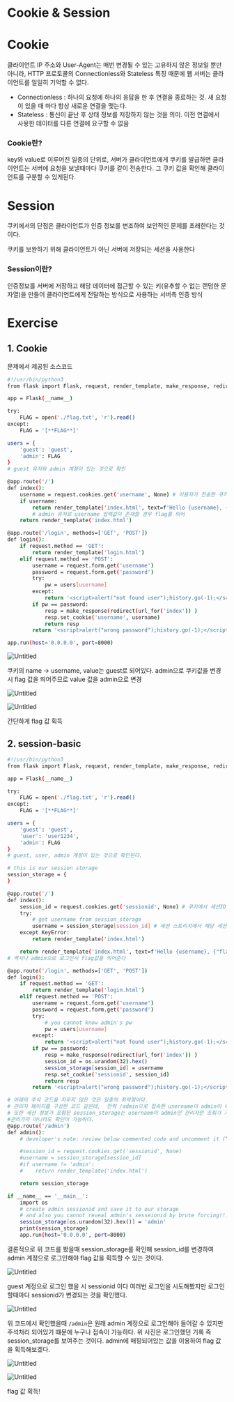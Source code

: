 # Cookie & Session

# Cookie

클라이언트 IP 주소와  User-Agent는 매번 변경될 수 있는 고유하지 않은 정보일 뿐만 아니라, HTTP 프로토콜의 Connectionless와 Stateless 특징 때문에 웹 서버는 클라이언트를 일일히 기억할 수 없다.

- Connectionless : 하나의 요청에 하나의 응답을 한 후 연결을 종료하는 것. 새 요청이 있을 때 마다 항상 새로운 연결을 맺는다.
- Stateless : 통신이 끝난 후 상태 정보를 저장하지 않는 것을 의미. 이전 연결에서 사용한 데이터를 다른 연결에 요구할 수 없음

### Cookie란?

key와 value로 이루어진 일종의 단위로, 서버가 클라이언트에게 쿠키를 발급하면 클라이언트는 서버에 요청을 보낼때마다 쿠키를 같이 전송한다. 그 쿠키 값을 확인해 클라이언트를 구분할 수 있게된다.

# Session

쿠키에서의 단점은 클라이언트가 인증 정보를 변조하여 보안적인 문제를 초래한다는 것이다.

쿠키를 보완하기 위해 클라이언트가 아닌 서버에 저장되는 세션을 사용한다

### Session이란?

인증정보를 서버에 저장하고 해당 데이터에 접근할 수 있는 키(유추할 수 없는 랜덤한 문자열)을 만들어 클라이언트에게 전달하는 방식으로 사용하는 서버측 인증 방식

# Exercise

## 1. Cookie

문제에서 제공된 소스코드

```bash
#!/usr/bin/python3
from flask import Flask, request, render_template, make_response, redirect, url_for

app = Flask(__name__)

try:
    FLAG = open('./flag.txt', 'r').read()
except:
    FLAG = '[**FLAG**]'

users = {
    'guest': 'guest',
    'admin': FLAG
}
# guest 유저와 admin 계정이 있는 것으로 확인

@app.route('/')
def index():
    username = request.cookies.get('username', None) # 이용자가 전송한 쿠키의 username 입력값을 가져온다
    if username:
        return render_template('index.html', text=f'Hello {username}, {"flag is " + FLAG if username == "admin" else "you are not admin"}')
        # admin 유저로 username 입력값이 존재할 경우 flag를 띄어
    return render_template('index.html')

@app.route('/login', methods=['GET', 'POST'])
def login():
    if request.method == 'GET':
        return render_template('login.html')
    elif request.method == 'POST':
        username = request.form.get('username')
        password = request.form.get('password')
        try:
            pw = users[username]
        except:
            return '<script>alert("not found user");history.go(-1);</script>'
        if pw == password:
            resp = make_response(redirect(url_for('index')) )
            resp.set_cookie('username', username)
            return resp 
        return '<script>alert("wrong password");history.go(-1);</script>'

app.run(host='0.0.0.0', port=8000)

```

![Untitled](Cookie%20&%20Session%20ef82fda4e124411b8ddfc1d68b2b1ff8/Untitled.png)

쿠키의 name → username, value는 guest로 되어있다. admin으로 쿠키값을 변경 시 flag 값을 띄어주므로 value 값을 admin으로 변경

![Untitled](Cookie%20&%20Session%20ef82fda4e124411b8ddfc1d68b2b1ff8/Untitled%201.png)

![Untitled](Cookie%20&%20Session%20ef82fda4e124411b8ddfc1d68b2b1ff8/Untitled%202.png)

간단하게 flag 값 획득

## 2. session-basic

```bash
#!/usr/bin/python3
from flask import Flask, request, render_template, make_response, redirect, url_for

app = Flask(__name__)

try:
    FLAG = open('./flag.txt', 'r').read()
except:
    FLAG = '[**FLAG**]'

users = {
    'guest': 'guest',
    'user': 'user1234',
    'admin': FLAG
}
# guest, user, admin 계정이 있는 것으로 확인된다.

# this is our session storage
session_storage = {
}

@app.route('/')
def index():
    session_id = request.cookies.get('sessionid', None) # 쿠키에서 세션ID를 조회한다
    try:
        # get username from session_storage
        username = session_storage[session_id] # 세션 스토리지에서 해당 세션ID를 통해 username을 조회한다.
    except KeyError:
        return render_template('index.html')

    return render_template('index.html', text=f'Hello {username}, {"flag is " + FLAG if username == "admin" else "you are not admin"}')
# 역시나 admin으로 로그인시 flag값을 띄어준다

@app.route('/login', methods=['GET', 'POST'])
def login():
    if request.method == 'GET':
        return render_template('login.html')
    elif request.method == 'POST':
        username = request.form.get('username')
        password = request.form.get('password')
        try:
            # you cannot know admin's pw
            pw = users[username]
        except:
            return '<script>alert("not found user");history.go(-1);</script>'
        if pw == password:
            resp = make_response(redirect(url_for('index')) )
            session_id = os.urandom(32).hex()
            session_storage[session_id] = username
            resp.set_cookie('sessionid', session_id)
            return resp
        return '<script>alert("wrong password");history.go(-1);</script>'

# 아래의 주석 코드을 지우지 않은 것은 일종의 취약점이다.
# 관리자 페이지를 구성한 코드 같은데,  만약 /admin으로 접속한 username이 admin이 아니라면index.html 페이지로 접속이 된다
# 또한 세션 정보가 포함된 session_storage는 usernaem이 admin인 관리자만 조회가 가능하도록 되어있다. 하지만 주석처리되어있으니 
#관리가자 아니라도 확인이 가능하다.
@app.route('/admin')
def admin():
    # developer's note: review below commented code and uncomment it (TODO)

    #session_id = request.cookies.get('sessionid', None)
    #username = session_storage[session_id]
    #if username != 'admin':
    #    return render_template('index.html')

    return session_storage

if __name__ == '__main__':
    import os
    # create admin sessionid and save it to our storage
    # and also you cannot reveal admin's sesseionid by brute forcing!!! haha
    session_storage[os.urandom(32).hex()] = 'admin'
    print(session_storage)
    app.run(host='0.0.0.0', port=8000)

```

결론적으로 위 코드를 봤을때 session_storage를 확인해 session_id를 변경하여 admin 계정으로 로그인해야 flag 값을 획득할 수 있는 것이다.

![Untitled](Cookie%20&%20Session%20ef82fda4e124411b8ddfc1d68b2b1ff8/Untitled%203.png)

guest 계정으로 로그인 했을 시 sessionid 이다 여러번 로그인을 시도해봤지만 로그인 할때마다 sessionid가 변경되는 것을 확인했다.

![Untitled](Cookie%20&%20Session%20ef82fda4e124411b8ddfc1d68b2b1ff8/Untitled%204.png)

위 코드에서 확인했을때 `/admin`은 원래 admin 계정으로 로그인해야 들어갈 수 있지만 주석처리 되어있기 떄문에 누구나 접속이 가능하다. 위 사진은 로그인했던 기록 즉 session_storage를 보여주는 것이다. admin에 매핑되어있는 값을 이용하여 flag 값을 획득해보겠다.

![Untitled](Cookie%20&%20Session%20ef82fda4e124411b8ddfc1d68b2b1ff8/Untitled%205.png)

![Untitled](Cookie%20&%20Session%20ef82fda4e124411b8ddfc1d68b2b1ff8/Untitled%206.png)

flag 값 획득!